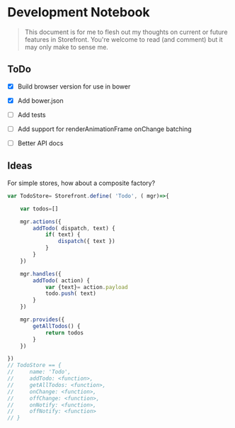 # Development Notebook

> This document is for me to flesh out my thoughts on current or future features in Storefront. You're welcome to read (and comment) but it may only make to sense me.


## ToDo

- [x] Build browser version for use in bower
- [x] Add bower.json
- [ ] Add tests
- [ ] Add support for renderAnimationFrame onChange batching
- [ ] Better API docs


## Ideas

For simple stores, how about a composite factory?

```javascript
var TodoStore= Storefront.define( 'Todo', ( mgr)=>{

    var todos=[]

    mgr.actions({
        addTodo( dispatch, text) {
            if( text) {
                dispatch({ text })
            }
        }
    })

    mgr.handles({
        addTodo( action) {
            var {text}= action.payload
            todo.push( text)
        }
    })

    mgr.provides({
        getAllTodos() {
            return todos
        }
    })

})
// TodoStore == {
//     name: 'Todo',
//     addTodo: <function>,
//     getAllTodos: <function>,
//     onChange: <function>,
//     offChange: <function>,
//     onNotify: <function>,
//     offNotify: <function>
// }
```
